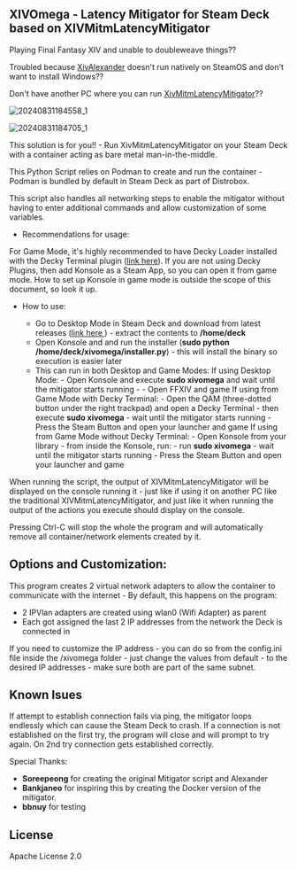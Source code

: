 XIVOmega - Latency Mitigator for Steam Deck based on XIVMitmLatencyMitigator
----------------------------------------------------------------------------

Playing Final Fantasy XIV and unable to doubleweave things?? 

Troubled because [XivAlexander](https://github.com/Soreepeong/XivAlexander) doesn't run natively on SteamOS and don't want to install Windows??

Don't have another PC where you can run [XivMitmLatencyMitigator](https://github.com/Soreepeong/XivMitmLatencyMitigator)?? 

![20240831184558_1](https://github.com/user-attachments/assets/9ea2f37b-22dd-4286-8109-de6dd59d22ef)

![20240831184705_1](https://github.com/user-attachments/assets/cfdad1ff-7e45-4f40-85c5-9c995176e643)

This solution is for you!! - Run XivMitmLatencyMitigator on your Steam Deck with a container acting as bare metal man-in-the-middle. 

This Python Script relies on Podman to create and run the container - Podman is bundled by default in Steam Deck as part of Distrobox. 

This script also handles all networking steps to enable the mitigator without having to enter additional commands and allow customization of some variables. 

- Recommendations for usage: 

For Game Mode, it's highly recommended to have Decky Loader installed with the Decky Terminal plugin ([link here](https://github.com/SteamDeckHomebrew/decky-loader)). If you are not using Decky Plugins, then add Konsole as a Steam App, so you can open it from game mode. How to set up Konsole in game mode is outside the scope of this document, so look it up. 

- How to use:

	- Go to Desktop Mode in Steam Deck and download from latest releases ([link here ](https://github.com/shingonati0n/xivomega/releases)) - extract the contents to **/home/deck**
	- Open Konsole and and run the installer (**sudo python /home/deck/xivomega/installer.py**) - this will install the binary 
	so execution is easier later
	- This can run in both Desktop and Game Modes:
		If using Desktop Mode: 
			- Open Konsole and execute **sudo xivomega** and wait until the mitigator starts running -
			- Open FFXIV and game
		If using from Game Mode with Decky Terminal:
		    - Open the QAM (three-dotted button under the right trackpad) and open a Decky Terminal - then execute **sudo xivomega** - wait until the mitigator starts running 
		    - Press the Steam Button and open your launcher and game
		If using from Game Mode without Decky Terminal: 
			- Open Konsole from your library - from inside the Konsole, run:
				- run **sudo xivomega** - wait until the mitigator starts running
			- Press the Steam Button and open your launcher and game

When running the script, the output of XIVMitmLatencyMitigator will be displayed on the console running it - just like if using it on another PC like the traditional XIVMitmLatencyMitigator, and just like it when running the output of the actions you execute should display on the console. 

Pressing Ctrl-C will stop the whole the program and will automatically remove all container/network elements created by it. 

Options and Customization:
-------------------------

This program creates 2 virtual network adapters to allow the container to communicate with the internet - By default, this happens on the program:

 - 2 IPVlan adapters are created using wlan0 (Wifi Adapter) as parent
 - Each got assigned the last 2 IP addresses from the network the Deck is connected in

 If you need to customize the IP address - you can do so from the config.ini file inside the /xivomega folder - just change the values from default - to the desired IP addresses - make sure both are part of the same subnet. 

Known Isues
-----------

If attempt to establish connection fails via ping, the mitigator loops endlessly which can cause the Steam Deck to crash. If a connection is not established on the first try, the program will close and will prompt to try again. On 2nd try connection gets established correctly. 


Special Thanks:

- **Soreepeong** for creating the original Mitigator script and Alexander
- **Bankjaneo** for inspiring this by creating the Docker version of the mitigator.
- **bbnuy** for testing 

License
-------

Apache License 2.0




